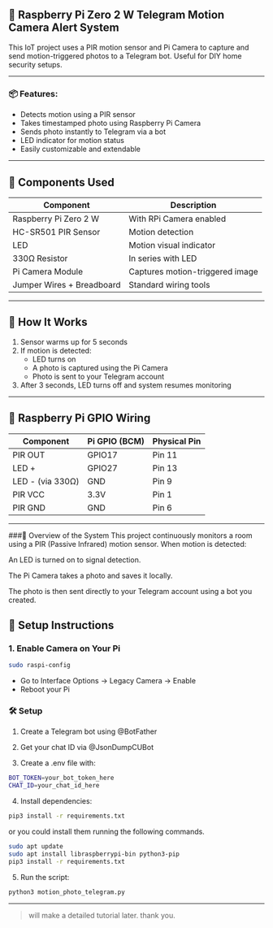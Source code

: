 ## 🔔 Raspberry Pi Zero 2 W Telegram Motion Camera Alert System

This IoT project uses a PIR motion sensor and Pi Camera to capture and send motion-triggered photos to a Telegram bot. Useful for DIY home security setups.

---
### 📦 Features:
* Detects motion using a PIR sensor
* Takes timestamped photo using Raspberry Pi Camera
* Sends photo instantly to Telegram via a bot
* LED indicator for motion status
* Easily customizable and extendable
---

## 🧰 Components Used

| Component             | Description                  |
|----------------------|------------------------------|
| Raspberry Pi Zero 2 W | With RPi Camera enabled      |
| HC-SR501 PIR Sensor   | Motion detection             |
| LED                   | Motion visual indicator      |
| 330Ω Resistor         | In series with LED           |
| Pi Camera Module      | Captures motion-triggered image |
| Jumper Wires + Breadboard | Standard wiring tools     |

---

## 🧠 How It Works

1. Sensor warms up for 5 seconds
2. If motion is detected:
   - LED turns on
   - A photo is captured using the Pi Camera
   - Photo is sent to your Telegram account
3. After 3 seconds, LED turns off and system resumes monitoring

---


## 🔧 Raspberry Pi GPIO Wiring

| Component | Pi GPIO (BCM) | Physical Pin |
|-----------|----------------|--------------|
| PIR OUT   | GPIO17         | Pin 11       |
| LED +     | GPIO27         | Pin 13       |
| LED - (via 330Ω) | GND       | Pin 9        |
| PIR VCC   | 3.3V           | Pin 1        |
| PIR GND   | GND            | Pin 6        |

---

###📘 Overview of the System
This project continuously monitors a room using a PIR (Passive Infrared) motion sensor. When motion is detected:

An LED is turned on to signal detection.

The Pi Camera takes a photo and saves it locally.

The photo is then sent directly to your Telegram account using a bot you created.

## 🚀 Setup Instructions

### 1. Enable Camera on Your Pi
```bash
sudo raspi-config
```

* Go to Interface Options → Legacy Camera → Enable
* Reboot your Pi


### 🛠️ Setup
1. Create a Telegram bot using @BotFather

2. Get your chat ID via @JsonDumpCUBot

3. Create a .env file with:
```bash
BOT_TOKEN=your_bot_token_here
CHAT_ID=your_chat_id_here
```
4. Install dependencies:
```bash
pip3 install -r requirements.txt
```

or you could install them running the following commands.
```bash
sudo apt update
sudo apt install libraspberrypi-bin python3-pip
pip3 install -r requirements.txt
```

5. Run the script:
```bash
python3 motion_photo_telegram.py
```

---
> will make a detailed tutorial later. thank you.